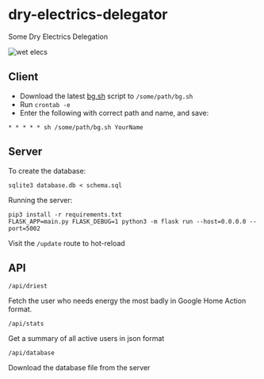 # dry-electrics-delegator
Some Dry Electrics Delegation

![wet elecs](https://raw.githubusercontent.com/ryan-brown/dry-electrics-delegator/master/app/static/logo.png)

## Client

- Download the latest [bg.sh](https://raw.githubusercontent.com/ryan-brown/dry-electrics-delegator/master/bg.sh) script to `/some/path/bg.sh`
- Run `crontab -e`
- Enter the following with correct path and name, and save:

```
* * * * * sh /some/path/bg.sh YourName
```

## Server
To create the database:
```
sqlite3 database.db < schema.sql
```

Running the server:
```
pip3 install -r requirements.txt
FLASK_APP=main.py FLASK_DEBUG=1 python3 -m flask run --host=0.0.0.0 --port=5002
```

Visit the `/update` route to hot-reload

## API
```
/api/driest
```
Fetch the user who needs energy the most badly in Google Home Action format.

```
/api/stats
```
Get a summary of all active users in json format

```
/api/database
```
Download the database file from the server

